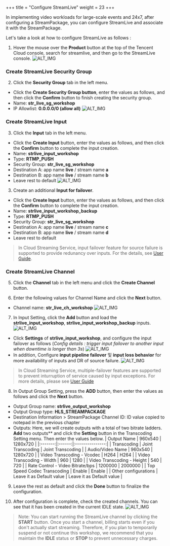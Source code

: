 +++
title = "Configure StreamLive"
weight = 23
+++

In implementing video workloads for large-scale events and 24x7, after configuring a StreamPackage, you can configure StreamLive and associate it with the StreamPackage.

Let's take a look at how to configure StreamLive as follows : 

1. Hover the mouse over the **Product** button at the top of the Tencent Cloud console, search for streamlive, and then go to the StreamLive console.
![ALT_IMG](/images/stream-css/console-streamlive.png?width=40vw&classes=left)

### Create StreamLive Security Group

2. Click the **Security Group** tab in the left menu.
- Click the **Create Security Group button**, enter the values as follows, and then click the **Confirm** button to finish creating the security group.
- Name: **str_live_sg_workshop**
- IP Allowlist: **0.0.0.0/0 (allow all)**
![ALT_IMG](/images/stream-css/2-1-strlive-sg-config.png?width=40vw&classes=left)

### Create StreamLive Input

3. Click the **Input** tab in the left menu.
- Click the **Create Input** button, enter the values as follows, and then click the **Confirm** button to complete the input creation.
- Name: **strlive_input_workshop**
- Type: **RTMP_PUSH**
- Security Group: **str_live_sg_workshop**
- Destination A: app name **live** / stream name **a**
- Destination B: app name **live** / stream name **b**
- Leave rest to default
![ALT_IMG](/images/stream-css/2-2-strlive-input-config.png?width=40vw&classes=left)

3. Create an additional **Input for failover**.
- Click the **Create Input** button, enter the values as follows, and then click the **Confirm** button to complete the input creation.
- Name: **strlive_input_workshop_backup**
- Type: **RTMP_PUSH**
- Security Group: **str_live_sg_workshop**
- Destination A: app name **live** / stream name **c**
- Destination B: app name **live** / stream name **d**
- Leave rest to default
> In Cloud Streaming Service, input failover feature for source failure is supported to provide redunancy over inputs. For the details, see [User Guide](https://www.tencentcloud.com/document/product/1048/50117).

### Create StreamLive Channel

5. Click the **Channel** tab in the left menu and click the **Create Channel** button.

6. Enter the following values for Channel Name and click the **Next** button.
- Channel name: **str_live_ch_workshop**
![ALT_IMG](/images/stream-css/2-3-strlive-ch-config-1.png?width=40vw&classes=left)

7. In Input Setting, click the **Add** button and load the **strlive_input_workshop**,  **strlive_input_workshop_backup**  inputs.
![ALT_IMG](/images/stream-css/2-3-strlive-ch-config-2.png?width=40vw&classes=left)
- Click **Settings** of **strlive_input_workshop**, and configure the input failover as follows (*Config details : trigger input failover to another input when downtime is longer than 3s*)
![ALT_IMG](/images/stream-css/2-3-strlive-ch-config-3.png?width=40vw&classes=left)
- In addition, Configure **input pipeline failover** 및 **input loss behavior** for more availability of inputs and DR of source failure.
![ALT_IMG](/images/stream-css/2-3-strlive-ch-config-4.png?width=40vw&classes=left)

> In Cloud Streaming Service, multiple-failover features are supported to prevent inturruption of service caused by input exceptions. For more details, please see [User Guide](https://www.tencentcloud.com/document/product/1048/49583#failover)

8. In Output Group Setting, press the **ADD** button, then enter the values as follows and click the **Next** button.
- Output Group name: **strlive_output_workshop**
- Output Group type: **HLS_STREAMPACKAGE**
- Destination Information > StreamPackage Channel ID: ID value copied to notepad in the previous chapter
- Outputs: Here, we will create outputs with a total of two bitrate ladders. **Add** two outputs** and click the **Setting** button in the Transcoding Setting menu. Then enter the values below.
| Output Name | 960x540 | 1280x720 |
|:-------:|:------:|:---------------:|
| Transcoding | Joint Transcoding | Joint Transcoding |
| Audio/Video Name | 960x540 | 1280x720 |
| Video Transcoding - Vcodec | H264 | H264 |
| Video Transcoding - Width | 960 | 1280 |
| Video Transcoding - Height | 540 | 720 |
| Rate Control - Video Bitrate/bps | 1200000 | 2000000 |
| Top Speed Codec Transcoding | Enable | Enable |
| Other configurations | Leave it as Default value | Leave it as Default value |

9. Leave the rest as default and click the **Done** button to finalize the configuration.

10. After configuration is complete, check the created channels. You can see that it has been created in the current IDLE state.
![ALT_IMG](/images/stream-css/2-4-strlive-ch-verify.png)

> Note: You can start running the StreamLive channel by clicking the **START** button. Once you start a channel, billing starts even if you don't actually start streaming. Therefore, if you plan to temporarily suspend or not continue this workshop, we recommend that you maintain the **IDLE** status or **STOP** to prevent unnecessary charges.
